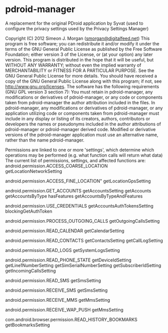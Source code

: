 pdroid-manager
==============

A replacement for the original PDroid application by Syvat (used to configure the privacy settings used by the Privacy Settings Manager) 


Copyright (C) 2012 Simeon J. Morgan (smorgan@digitalfeed.net)
This program is free software; you can redistribute it and/or modify it under
the terms of the GNU General Public License as published by the Free Software
Foundation; either version 3 of the License, or (at your option) any later version.
This program is distributed in the hope that it will be useful, but WITHOUT ANY
WARRANTY; without even the implied warranty of MERCHANTABILITY or FITNESS FOR A
PARTICULAR PURPOSE. See the GNU General Public License for more details.
You should have received a copy of the GNU General Public License along with
this program; if not, see <http://www.gnu.org/licenses>.
The software has the following requirements (GNU GPL version 3 section 7):
You must retain in pdroid-manager, any modifications or derivatives of
pdroid-manager, or any code or components taken from pdroid-manager the author
attribution included in the files.
In pdroid-manager, any modifications or derivatives of pdroid-manager, or any
application utilizing code or components taken from pdroid-manager must include
in any display or listing of its creators, authors, contributors or developers
the names or pseudonyms included in the author attributions of pdroid-manager
or pdroid-manager derived code.
Modified or derivative versions of the pdroid-manager application must use an
alternative name, rather than the name pdroid-manager.


Permissions are linked to one or more 'settings', which determine which operations may be performed (e.g. what function calls will return what data)
The current list of permissions, settings, and affected functions are:
android.permission.ACCESS_COARSE_LOCATION
	getLocationNetworkSetting

android.permission.ACCESS_FINE_LOCATION"
	getLocationGpsSetting

android.permission.GET_ACCOUNTS
	getAccountsSetting
		getAccounts
		getAccountsByType
		hasFeatures
		getAccountsByTypeAndFeatures

android.permission.USE_CREDENTIALS
	getAccountsAuthTokensSetting
		blockingGetAuthToken

android.permission.PROCESS_OUTGOING_CALLS
	getOutgoingCallsSetting

android.permission.READ_CALENDAR
	getCalendarSetting

android.permission.READ_CONTACTS
	getContactsSetting
	getCallLogSetting

android.permission.READ_LOGS
	getSystemLogsSetting

android.permission.READ_PHONE_STATE
	getDeviceIdSetting
	getLine1NumberSetting
	getSimSerialNumberSetting
	getSubscriberIdSetting
	getIncomingCallsSetting

android.permission.READ_SMS
	getSmsSetting

android.permission.RECEIVE_SMS
	getSmsSetting

android.permission.RECEIVE_MMS
	getMmsSetting

android.permission.RECEIVE_WAP_PUSH
	getMmsSetting

com.android.browser.permission.READ_HISTORY_BOOKMARKS
	getBookmarksSetting